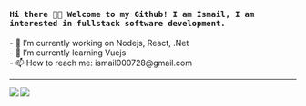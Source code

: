 <h4><samp> Hi there 👋🏾  Welcome to my Github! I am İsmail, I am interested in fullstack software development.</samp></h4>
- 🔭 I’m currently working on Nodejs, React, .Net  <br>
- 🌱 I’m currently learning Vuejs <br>
- 📫 How to reach me: ismail000728@gmail.com 

<hr>
<div>
<img align="left" src="https://github-readme-stats.vercel.app/api/top-langs/?username=ismail-klc&layout=compact&hide=jupyter%20notebook&theme=dark">
<img src="https://github-readme-stats.vercel.app/api?username=ismail-klc&show_icons=true&theme=dark&locale=en">
</div>

<!--
**ismail-klc/ismail-klc** is a ✨ _special_ ✨ repository because its `README.md` (this file) appears on your GitHub profile.

Here are some ideas to get you started:


- 👯 I’m looking to collaborate on ...
- 🤔 I’m looking for help with ...
- 💬 Ask me about ...
- 😄 Pronouns: ...
- ⚡ Fun fact: ...
-->
